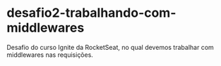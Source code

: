 # desafio2-trabalhando-com-middlewares
Desafio do curso Ignite da RocketSeat, no qual devemos trabalhar com middlewares nas requisições.
